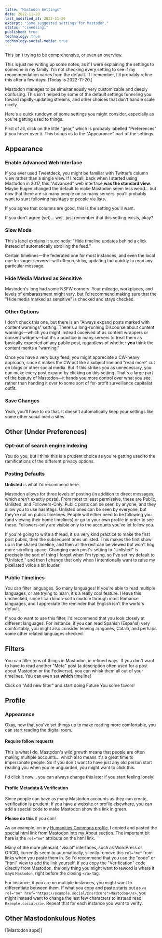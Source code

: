 ```yaml
---
title: "Mastodon Settings"
date: 2022-11-20  
last_modified_at: 2022-11-20  
excerpt: "Some suggested settings for Mastodon."
status: ":seedling:"  
published: true
technology: true
technology-social-media: true
---
```


<div class="notice--info" markdown="1">

This isn't trying to be comprehensive, or even an overview.  

This is just me writing up some notes, as if I were explaining the settings to someone in my family. I'm not checking every setting to see if my recommendation varies from the default. If I remember, I'll probably refine this after a few days. (Today is 2022-11-20.)  

</div>

Mastodon manages to be simultaneously very customizable and deeply confusing. This isn't helped by some of the default settings funneling you toward rapidly-updating streams, and other choices that don't handle scale nicely.  

Here's a quick rundown of some settings you might consider, especially as you're getting used to things.  

First of all, click on the little "gear," which is probably labelled "Preferences" if you hover over it. This brings us to the "Appearance" part of the settings.  

## Appearance  

### Enable Advanced Web Interface  

If you ever used Tweetdeck, you might be familiar with Twitter's column view rather than a single view. If I recall, back when I started using Mastodon in 2017, this "Advanced" web interface **was the standard view**. Maybe Eugen changed the default to make Mastodon seem less weird… but now that there are so many people on so many servers, you'll probably want to start following hashtags or people via lists.  

If you agree that columns are good, this is the setting you'll want.  

If you don't agree (yet)… well, just remember that this setting exists, okay?  

### Slow Mode  

This's label explains it succinctly: "Hide timeline updates behind a click instead of automatically scrolling the feed."  

Certain timelines—the federated one for most instances, and even the local one for larger servers—will often rush by, updating too quickly to read any particular message. 

### Hide Media Marked as Sensitive  

Mastodon's long had some NSFW corners. Your mileage, workplaces, and levels of embarassment might vary, but I'd recommend making sure that the "Hide media marked as sensitive" is checked and stays checked.  

### Other Options  

I don't check this one, but there is an "Always expand posts marked with content warnings" setting. There's a long-running Discourse about content warnings—which you might instead coceived of as content wrappers or consent widgets—but it's a practice in many servers to treat them as basically expected on any public post, regardless of whether **you** think the content merits a "warning."  

Once you have a very busy feed, you might appreciate a CW-heavy approach, since it makes the CW act like a subject line and "read more" cut on blogs or other social media. But if this strikes you as unnecessary, you can make every post expand by clicking on this setting. That's a large part of the beauty of Mastodon—it hands you more control over what you see, rather than handing it over to some sort of for-profit surveillance capitalist outfit.  

### Save Changes  

Yeah, you'll have to do that. It doesn't automatically keep your settings like some other social media sites.  

## Other (Under Preferences)  

### Opt-out of search engine indexing  

You do you, but I think this is a prudent choice as you're getting used to the ramifications of the different privacy options.  

### Posting Defaults  

**Unlisted** is what I'd recommend here.  

Mastodon allows for three levels of posting (in addition to direct messages, which aren't exactly posts). From most to least permissive, these are Public, Unlisted, and Followers-Only. Public posts can be seen by anyone, and they allow you to use hashtags. Unlisted ones can be seen by everyone, but they're not on public timelines. People will either need to be following you (and viewing their home timelines) or go to your own profile in order to see these. Followers-only are visible only to the accounts you've let follow you.  

If you're going to write a thread, it's a very kind practice to make the first post public, then the subsequent ones unlisted. This makes the first show up in the shared timeline, and then all the rest can be viewed but won't hog more scrolling space. Changing each post's setting to "Unlisted" is precisely the sort of thing I forget when I'm typing, so I've set my default to "Unlisted," and then I change that only when I intentionally want to raise my pixellated voice a bit louder.  

### Public Timelines  

You can filter languages. So many languages! If you're able to read multiple languages, or are trying to learn, it's a really cool feature. I leave this unchecked, since I can kinda-sorta muddle through most Romance languages, and I appreciate the reminder that English isn't the world's default.  

If you do want to use this filter, I'd recommend that you look closely at different languages. For instance, if you can read Spanish (Español) very comfortably, you might also consider leaving aragonés, Català, and perhaps some other related languages checked.  

## Filters  

You can filter tons of things in Mastodon, in refined ways. If you don't want to have to read another "Meta" post (a description often used for a post about Mastodon or the Fediverse), you can whisk them all out of your timelines. You can even set **which** timeline!   

Click on "Add new filter" and start doing Future You some favors!  

## Profile  

### Appearance  

Okay, now that you've set things up to make reading more comfortable, you can start reading the digital room.  

#### Require follow requests  

This is what I do. Mastodon's wild growth means that people are often making multiple accounts… which also means it's a great time to impersonate people. So if you don't want to have just any old person start reading you when you're unguarded, you might want to click this.  

I'd click it now… you can always change this later if you start feeling lonely!  

#### Profile Metadata & Verification  

Since people can have as many Mastodon accounts as they can create, verification is prudent. If you have a website or profile elsewhere, you can add a special code to make Mastodon show this link in green.  

**Please do this** if you can!  

As an example, on my [Humanities Commons profile](https://hcommons.org/members/foureyedsoul/), I copied and pasted the special html link from Mastodon into my About section. The important bit here is the `rel="me"` attribute on the html link.  

Many of the more pleasant "visual" interfaces, such as WordPress or ORCID, currently seem to automatically, silently remove this `rel="me"` from links when you paste them in. So I'd recommend that you use the "code" or "html" view to add the link yourself. If you copy the "Verification" code directly from Mastodon, the only thing you might want to reword is where it says `Mastodon`, right before the closing `</a>` tag.  

For instance, if you are on multiple instances, you might want to differentiate between them. If what you copy and paste starts out as `<a rel="me" href="https://example.social/@nerdcore">Mastodon</a>`, you might instead want to change the last few characters to instead read `Example.social</a>`. Repeat that for each instance you want to verify.  

## Other Mastodonkulous Notes  

[[Mastodon apps]]  